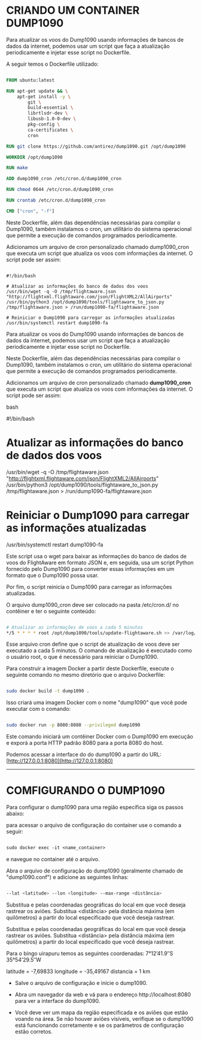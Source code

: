 # CRIANDO UM CONTAINER DUMP1090


Para atualizar os voos do Dump1090 usando informações de bancos de dados da internet, podemos usar um script que faça a atualização periodicamente e injetar esse script no Dockerfile.

A seguir temos o Dockerfile utilizado:

```Dockerfile

FROM ubuntu:latest

RUN apt-get update && \
    apt-get install -y \
        git \
        build-essential \
        librtlsdr-dev \
        libusb-1.0-0-dev \
        pkg-config \
        ca-certificates \
        cron

RUN git clone https://github.com/antirez/dump1090.git /opt/dump1090

WORKDIR /opt/dump1090

RUN make

ADD dump1090_cron /etc/cron.d/dump1090_cron

RUN chmod 0644 /etc/cron.d/dump1090_cron

RUN crontab /etc/cron.d/dump1090_cron

CMD ["cron", "-f"]
```

Neste Dockerfile, além das dependências necessárias para compilar o Dump1090, também instalamos o cron, um utilitário do sistema operacional que permite a execução de comandos programados periodicamente.

Adicionamos um arquivo de cron personalizado chamado dump1090_cron que executa um script que atualiza os voos com informações da internet. O script pode ser assim:

```shellscript

#!/bin/bash

# Atualizar as informações do banco de dados dos voos
/usr/bin/wget -q -O /tmp/flightaware.json "http://flightxml.flightaware.com/json/FlightXML2/AllAirports"
/usr/bin/python3 /opt/dump1090/tools/flightaware_to_json.py /tmp/flightaware.json > /run/dump1090-fa/flightaware.json

# Reiniciar o Dump1090 para carregar as informações atualizadas
/usr/bin/systemctl restart dump1090-fa
```
Para atualizar os voos do Dump1090 usando informações de bancos de dados da internet, podemos usar um script que faça a atualização periodicamente e injetar esse script no Dockerfile.


Neste Dockerfile, além das dependências necessárias para compilar o Dump1090, também instalamos o cron, um utilitário do sistema operacional que permite a execução de comandos programados periodicamente.

Adicionamos um arquivo de cron personalizado chamado **dump1090_cron** que executa um script que atualiza os voos com informações da internet. O script pode ser assim:

bash

#!/bin/bash

# Atualizar as informações do banco de dados dos voos
/usr/bin/wget -q -O /tmp/flightaware.json "http://flightxml.flightaware.com/json/FlightXML2/AllAirports"
/usr/bin/python3 /opt/dump1090/tools/flightaware_to_json.py /tmp/flightaware.json > /run/dump1090-fa/flightaware.json

# Reiniciar o Dump1090 para carregar as informações atualizadas
/usr/bin/systemctl restart dump1090-fa

Este script usa o wget para baixar as informações do banco de dados de voos do FlightAware em formato JSON e, em seguida, usa um script Python fornecido pelo Dump1090 para converter essas informações em um formato que o Dump1090 possa usar.

Por fim, o script reinicia o Dump1090 para carregar as informações atualizadas.

O arquivo dump1090_cron deve ser colocado na pasta /etc/cron.d/ no contêiner e ter o seguinte conteúdo:

```bash

# Atualizar as informações de voos a cada 5 minutos
*/5 * * * * root /opt/dump1090/tools/update-flightaware.sh >> /var/log/dump1090.log 2>&1
```
Esse arquivo cron define que o script de atualização de voos deve ser executado a cada 5 minutos. O comando de atualização é executado como o usuário root, o que é necessário para reiniciar o Dump1090.

Para construir a imagem Docker a partir deste Dockerfile, execute o seguinte comando no mesmo diretório que o arquivo Dockerfile:

```bash

sudo docker build -t dump1090 .
```
Isso criará uma imagem Docker com o nome "dump1090" que você pode executar com o comando:

```bash

sudo docker run -p 8080:8080 --privileged dump1090
```
Este comando iniciará um contêiner Docker com o Dump1090 em execução e exporá a porta HTTP padrão 8080 para a porta 8080 do host.

Podemos acessar a interface do do dump1090  a partir do URL: [http://127.0.0.1:8080](http://127.0.0.1:8080)

-------------------

# COMFIGURANDO O DUMP1090

Para configurar o dump1090 para uma região específica siga os passos abaixo:

para acessar o arquivo de configuração do container use o comando a seguir:
 
 ```Dockerfile
 
 sudo docker exec -it <name_container>
 ```
 e navegue no container até o arquivo.

 Abra o arquivo de configuração do dump1090 (geralmente chamado de "dump1090.conf") e adicione as seguintes linhas:
 
 ```bash
 
 --lat <latitude> --lon <longitude> --max-range <distância>
 ```
 Substitua <latitude> e <longitude> pelas coordenadas geográficas do local em que você deseja rastrear os aviões. Substitua <distância> pela distância máxima (em quilômetros) a partir do local especificado que você deseja rastrear.

Substitua <latitude> e <longitude> pelas coordenadas geográficas do local em que você deseja rastrear os aviões. Substitua <distância> pela distância máxima (em quilômetros) a partir do local especificado que você deseja rastrear.

Para o bingo uirapuru temos as seguintes coordenadas: 7°12’41.9″S 35°54’29.5″W 

latitude = -7,69833
longitude = -35,49167
distancia = 1 km

- Salve o arquivo de configuração e inicie o dump1090.

- Abra um navegador da web e vá para o endereço http://localhost:8080 para ver a interface do dump1090.

- Você deve ver um mapa da região especificada e os aviões que estão voando na área. Se não houver aviões visíveis, verifique se o dump1090 está funcionando corretamente e se os parâmetros de configuração estão corretos.




 
 












